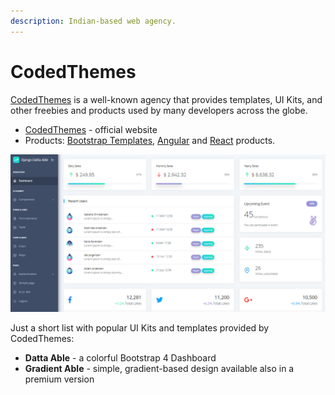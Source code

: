 ```yaml
---
description: Indian-based web agency.
---
```


# CodedThemes

[CodedThemes](https://codedthemes.com/?ref=appseed) is a well-known agency that provides templates, UI Kits, and other freebies and products used by many developers across the globe.

* [CodedThemes](https://codedthemes.com/?ref=appseed) - official website
* Products: [Bootstrap Templates](https://codedthemes.com/item/category/templates/bootstrap-admin-templates/?ref=appseed), [Angular](https://codedthemes.com/item/category/templates/angular-dashboards/?ref=appseed) and [React](https://codedthemes.com/item/category/templates/react-admin-templates/?ref=appseed) products. 

![CodedThemes - Services Page.](../../.gitbook/assets/datta-able-dashboard.png)

Just a short list with popular UI Kits and templates provided by CodedThemes:

* **Datta Able** - a colorful Bootstrap 4 Dashboard 
* **Gradient Able** - simple, gradient-based design available also in a premium version

